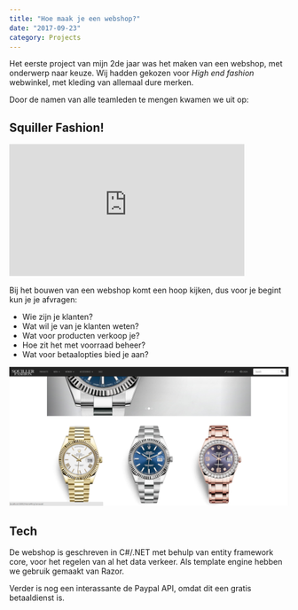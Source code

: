 ```yaml
---
title: "Hoe maak je een webshop?"
date: "2017-09-23"
category: Projects
---
```



Het eerste project van mijn 2de jaar was het maken van een webshop, met onderwerp naar keuze. 
Wij hadden gekozen voor *High end fashion* webwinkel, met kleding van allemaal dure merken. 

Door de namen van alle teamleden te mengen kwamen we uit op: 

## Squiller Fashion!

<iframe width="424" height="238" src="https://www.youtube.com/embed/nf2ex320JJs" frameborder="0" allow="accelerometer; autoplay; encrypted-media; gyroscope; picture-in-picture" allowfullscreen></iframe>

Bij het bouwen van een webshop komt een hoop kijken, dus voor je begint kun je je afvragen: 
- Wie zijn je klanten?
- Wat wil je van je klanten weten?
- Wat voor producten verkoop je?
- Hoe zit het met voorraad beheer? 
- Wat voor betaalopties bied je aan?

![webshop squiller fashion](../Hoe-bouw-je-een-webshop/bg_preview.PNG)


## Tech

De webshop is geschreven in C#/.NET met behulp van entity framework core, voor het regelen van al het data verkeer. Als template engine hebben we gebruik gemaakt van Razor. 

Verder is nog een interassante de Paypal API, omdat dit een gratis betaaldienst is. 